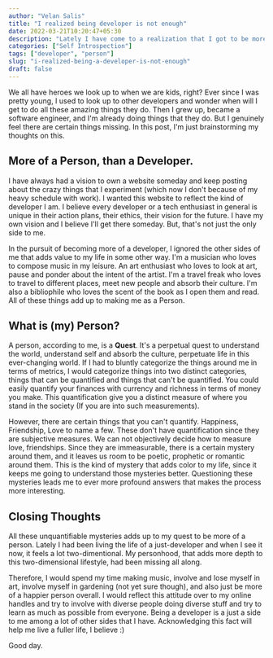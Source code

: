```yaml
---
author: "Velan Salis"
title: "I realized being developer is not enough"
date: 2022-03-21T10:20:47+05:30
description: "Lately I have come to a realization that I got to be more of a Person than a Developer in this digital world."
categories: ["Self Introspection"]
tags: ["developer", "person"]
slug: "i-realized-being-a-developer-is-not-enough"
draft: false
---
```

We all have heroes we look up to when we are kids, right? Ever since I was pretty young, I used to look up to other developers and wonder when will I get to do all these amazing things they do. Then I grew up, became a software engineer, and I'm already doing things that they do. But I genuinely feel there are certain things missing. In this post, I'm just brainstorming my thoughts on this.

## More of a Person, than a Developer.
I have always had a vision to own a website someday and keep posting about the crazy things that I experiment (which now I don't because of my heavy schedule with work). I wanted this website to reflect the kind of developer I am. I believe every developer or a tech enthusiast in general is unique in their action plans, their ethics, their vision for the future. I have my own vision and I believe I'll get there someday. But, that's not just the only side to me.

In the pursuit of becoming more of a developer, I ignored the other sides of me that adds value to my life in some other way. I'm a musician who loves to compose music in my leisure. An art enthusiast who loves to look at art, pause and ponder about the intent of the artist. I'm a travel freak who loves to travel to different places, meet new people and absorb their culture. I'm also a bibliophile who loves the scent of the book as I open them and read. All of these things add up to making me as a Person.

## What is (my) Person?
A person, according to me, is a **Quest**. It's a perpetual quest to understand the world, understand self and absorb the culture, perpetuate life in this ever-changing world. If I had to bluntly categorize the things around me in terms of metrics, I would categorize things into two distinct categories, things that can be quantified and things that can't be quantified. You could easily quantify your finances with currency and richness in terms of money you make. This quantification give you a distinct measure of where you stand in the society (If you are into such measurements).

However, there are certain things that you can't quantify. Happiness, Friendship, Love to name a few. These don't have quantification since they are subjective measures. We can not objectively decide how to measure love, friendships. Since they are immeasurable, there is a certain mystery around them, and it leaves us room to be poetic, prophetic or romantic around them. This is the kind of mystery that adds color to my life, since it keeps me going to understand those mysteries better. Questioning these mysteries leads me to ever more profound answers that makes the process more interesting.

## Closing Thoughts
All these unquantifiable mysteries adds up to my quest to be more of a person. Lately I had been living the life of a just-developer and when I see it now, it feels a lot two-dimentional. My personhood, that adds more depth to this two-dimensional lifestyle, had been missing all along. 

Therefore, I would spend my time making music, involve and lose myself in art, involve myself in gardening (not yet sure though), and also just be more of a happier person overall. I would reflect this attitude over to my online handles and try to involve with diverse people doing diverse stuff and try to learn as much as possible from everyone. Being a developer is a just a side to me among a lot of other sides that I have. Acknowledging this fact will help me live a fuller life, I believe :)

Good day.